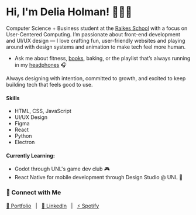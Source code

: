 # Hi, I'm Delia Holman! 👩🏻‍💻

Computer Science + Business student at the [Raikes School](https://raikes.unl.edu/) with a focus on User-Centered Computing. I’m passionate about front-end development and UI/UX design — I love crafting fun, user-friendly websites and playing around with design systems and animation to make tech feel more human.
- Ask me about fitness, [books](https://goodreads.com/8lairrr), baking, or the playlist that’s always running in my [headphones](https://open.spotify.com/user/89mrx6pml76w3r9m5sz1wns5p) 🎧

Always designing with intention, committed to growth, and excited to keep building tech that feels good to use.

#### Skills  
- HTML, CSS, JavaScript  
- UI/UX Design
- Figma
- React
- Python
- Electron

#### Currently Learning:  
- Godot through UNL's game dev club 🎮
- React Native for mobile development through Design Studio @ UNL 📱

### 💌 Connect with Me
[💫 Portfolio](https://8lairrr.github.io/portfolio-dbh/) &nbsp;&nbsp;|&nbsp;&nbsp; [🫧 LinkedIn](https://linkedin.com/in/delia-holman) &nbsp;&nbsp;|&nbsp;&nbsp; [⚡️ Spotify](https://open.spotify.com/user/89mrx6pml76w3r9m5sz1wns5p)
